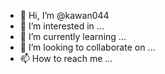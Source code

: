 - 👋 Hi, I’m @kawan044
- 👀 I’m interested in ...
- 🌱 I’m currently learning ...
- 💞️ I’m looking to collaborate on ...
- 📫 How to reach me ...

<!---
kawan044/kawan044 is a ✨ special ✨ repository because its `README.md` (this file) appears on your GitHub profile.
You can click the Preview link to take a look at your changes.
--->

